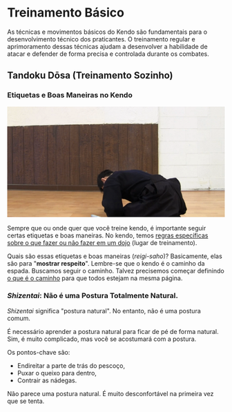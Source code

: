 # Treinamento Básico

As técnicas e movimentos básicos do Kendo são fundamentais para o desenvolvimento técnico dos praticantes. O treinamento regular e aprimoramento dessas técnicas ajudam a desenvolver a habilidade de atacar e defender de forma precisa e controlada durante os combates.

## Tandoku Dōsa (Treinamento Sozinho)

### Etiquetas e Boas Maneiras no Kendo

![sit](../../../img/sit.png)


Sempre que ou onde quer que você treine kendo, é importante seguir certas etiquetas e boas maneiras. No kendo, temos [regras específicas sobre o que fazer ou não fazer em um dojo]() (lugar de treinamento).

Quais são essas etiquetas e boas maneiras (*reigi-saho*)? Basicamente, elas são para "**mostrar respeito**". Lembre-se que o kendo é o caminho da espada. Buscamos seguir o caminho. Talvez precisemos começar definindo [o que é o caminho]() para que todos estejam na mesma página.

### *Shizentai*: Não é uma Postura Totalmente Natural.

*Shizentai* significa "postura natural". No entanto, não é uma postura comum.

É necessário aprender a postura natural para ficar de pé de forma natural. Sim, é muito complicado, mas você se acostumará com a postura.

Os pontos-chave são:

- Endireitar a parte de trás do pescoço,
- Puxar o queixo para dentro,
- Contrair as nádegas.

Não parece uma postura natural. É muito desconfortável na primeira vez que se tenta.
